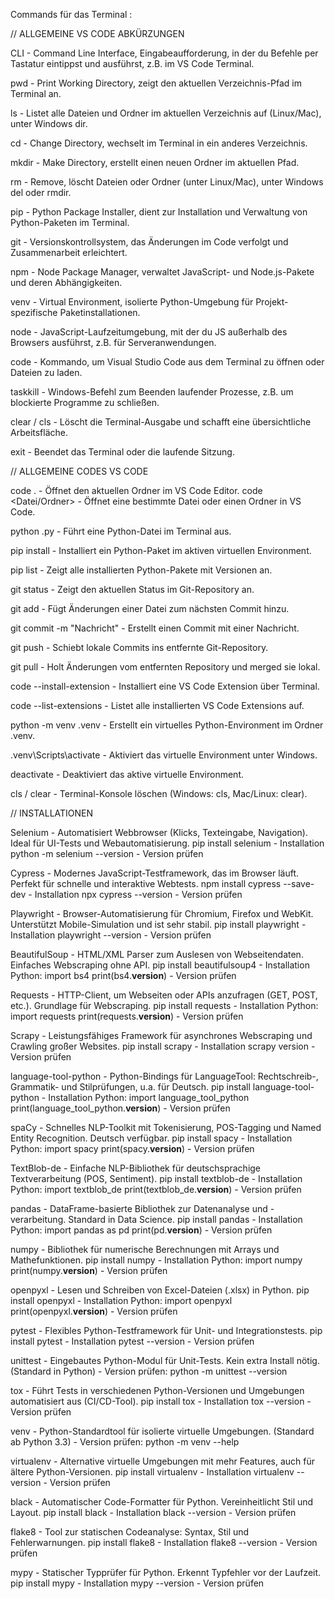 

Commands für das Terminal :



// ALLGEMEINE VS CODE ABKÜRZUNGEN 

CLI - Command Line Interface, Eingabeaufforderung, in der du Befehle per Tastatur eintippst und ausführst, z.B. im VS Code Terminal.

pwd - Print Working Directory, zeigt den aktuellen Verzeichnis-Pfad im Terminal an.

ls - Listet alle Dateien und Ordner im aktuellen Verzeichnis auf (Linux/Mac), unter Windows dir.

cd - Change Directory, wechselt im Terminal in ein anderes Verzeichnis.

mkdir - Make Directory, erstellt einen neuen Ordner im aktuellen Pfad.

rm - Remove, löscht Dateien oder Ordner (unter Linux/Mac), unter Windows del oder rmdir.

pip - Python Package Installer, dient zur Installation und Verwaltung von Python-Paketen im Terminal.

git - Versionskontrollsystem, das Änderungen im Code verfolgt und Zusammenarbeit erleichtert.

npm - Node Package Manager, verwaltet JavaScript- und Node.js-Pakete und deren Abhängigkeiten.

venv - Virtual Environment, isolierte Python-Umgebung für Projekt-spezifische Paketinstallationen.

node - JavaScript-Laufzeitumgebung, mit der du JS außerhalb des Browsers ausführst, z.B. für Serveranwendungen.

code - Kommando, um Visual Studio Code aus dem Terminal zu öffnen oder Dateien zu laden.

taskkill - Windows-Befehl zum Beenden laufender Prozesse, z.B. um blockierte Programme zu schließen.

clear / cls - Löscht die Terminal-Ausgabe und schafft eine übersichtliche Arbeitsfläche.

exit - Beendet das Terminal oder die laufende Sitzung.



// ALLGEMEINE CODES VS CODE

code . - Öffnet den aktuellen Ordner im VS Code Editor.
code <Datei/Ordner> - Öffnet eine bestimmte Datei oder einen Ordner in VS Code.

python <datei>.py - Führt eine Python-Datei im Terminal aus.

pip install <paket> - Installiert ein Python-Paket im aktiven virtuellen Environment.

pip list - Zeigt alle installierten Python-Pakete mit Versionen an.

git status - Zeigt den aktuellen Status im Git-Repository an.

git add <datei> - Fügt Änderungen einer Datei zum nächsten Commit hinzu.

git commit -m "Nachricht" - Erstellt einen Commit mit einer Nachricht.

git push - Schiebt lokale Commits ins entfernte Git-Repository.

git pull - Holt Änderungen vom entfernten Repository und merged sie lokal.

code --install-extension <ext> - Installiert eine VS Code Extension über Terminal.

code --list-extensions - Listet alle installierten VS Code Extensions auf.

python -m venv .venv - Erstellt ein virtuelles Python-Environment im Ordner .venv.

.venv\Scripts\activate - Aktiviert das virtuelle Environment unter Windows.

deactivate - Deaktiviert das aktive virtuelle Environment.

cls / clear - Terminal-Konsole löschen (Windows: cls, Mac/Linux: clear).




// INSTALLATIONEN 

Selenium - Automatisiert Webbrowser (Klicks, Texteingabe, Navigation). Ideal für UI-Tests und Webautomatisierung.
pip install selenium - Installation
python -m selenium --version - Version prüfen

Cypress - Modernes JavaScript-Testframework, das im Browser läuft. Perfekt für schnelle und interaktive Webtests.
npm install cypress --save-dev - Installation
npx cypress --version - Version prüfen

Playwright - Browser-Automatisierung für Chromium, Firefox und WebKit. Unterstützt Mobile-Simulation und ist sehr stabil.
pip install playwright - Installation
playwright --version - Version prüfen

BeautifulSoup - HTML/XML Parser zum Auslesen von Webseitendaten. Einfaches Webscraping ohne API.
pip install beautifulsoup4 - Installation
Python:
import bs4
print(bs4.__version__) - Version prüfen

Requests - HTTP-Client, um Webseiten oder APIs anzufragen (GET, POST, etc.). Grundlage für Webscraping.
pip install requests - Installation
Python:
import requests
print(requests.__version__) - Version prüfen

Scrapy - Leistungsfähiges Framework für asynchrones Webscraping und Crawling großer Websites.
pip install scrapy - Installation
scrapy version - Version prüfen

language-tool-python - Python-Bindings für LanguageTool: Rechtschreib-, Grammatik- und Stilprüfungen, u.a. für Deutsch.
pip install language-tool-python - Installation
Python:
import language_tool_python
print(language_tool_python.__version__) - Version prüfen

spaCy - Schnelles NLP-Toolkit mit Tokenisierung, POS-Tagging und Named Entity Recognition. Deutsch verfügbar.
pip install spacy - Installation
Python:
import spacy
print(spacy.__version__) - Version prüfen

TextBlob-de - Einfache NLP-Bibliothek für deutschsprachige Textverarbeitung (POS, Sentiment).
pip install textblob-de - Installation
Python:
import textblob_de
print(textblob_de.__version__) - Version prüfen

pandas - DataFrame-basierte Bibliothek zur Datenanalyse und -verarbeitung. Standard in Data Science.
pip install pandas - Installation
Python:
import pandas as pd
print(pd.__version__) - Version prüfen

numpy - Bibliothek für numerische Berechnungen mit Arrays und Mathefunktionen.
pip install numpy - Installation
Python:
import numpy
print(numpy.__version__) - Version prüfen

openpyxl - Lesen und Schreiben von Excel-Dateien (.xlsx) in Python.
pip install openpyxl - Installation
Python:
import openpyxl
print(openpyxl.__version__) - Version prüfen

pytest - Flexibles Python-Testframework für Unit- und Integrationstests.
pip install pytest - Installation
pytest --version - Version prüfen

unittest - Eingebautes Python-Modul für Unit-Tests. Kein extra Install nötig.
(Standard in Python) - Version prüfen:
python -m unittest --version

tox - Führt Tests in verschiedenen Python-Versionen und Umgebungen automatisiert aus (CI/CD-Tool).
pip install tox - Installation
tox --version - Version prüfen

venv - Python-Standardtool für isolierte virtuelle Umgebungen.
(Standard ab Python 3.3) - Version prüfen:
python -m venv --help

virtualenv - Alternative virtuelle Umgebungen mit mehr Features, auch für ältere Python-Versionen.
pip install virtualenv - Installation
virtualenv --version - Version prüfen

black - Automatischer Code-Formatter für Python. Vereinheitlicht Stil und Layout.
pip install black - Installation
black --version - Version prüfen

flake8 - Tool zur statischen Codeanalyse: Syntax, Stil und Fehlerwarnungen.
pip install flake8 - Installation
flake8 --version - Version prüfen

mypy - Statischer Typprüfer für Python. Erkennt Typfehler vor der Laufzeit.
pip install mypy - Installation
mypy --version - Version prüfen